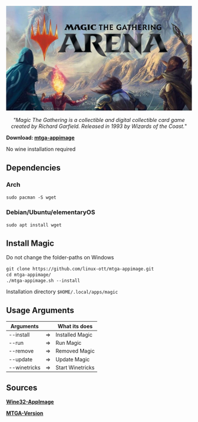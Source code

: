 
![GitHub Logo](data/magic_logo.jpg)

<p align="center"><i>"Magic The Gathering is a collectible and digital collectible card game created by Richard Garfield. Released in 1993 by Wizards of the Coast.</i>"
</p>


**Download: [mtga-appimage](https://github.com/linux-ott/mtga-appimage/releases/tag/mtga-appimage)**

No wine installation required

## Dependencies

### Arch
```
sudo pacman -S wget
```

### Debian/Ubuntu/elementaryOS
```
sudo apt install wget
```

## Install Magic

Do not change the folder-paths on Windows

```
git clone https://github.com/linux-ott/mtga-appimage.git
cd mtga-appimage/
./mtga-appimage.sh --install
```

Installation directory ```$HOME/.local/apps/magic```

## Usage Arguments

| Arguments       |    | What its does                                   |
|-----------------|----|-------------------------------------------------|
| --install       | => | Installed Magic                                 |
| --run           | => | Run Magic                                       |
| --remove        | => | Removed Magic                                   |
| --update        | => | Update Magic                                    |
| --winetricks    | => | Start Winetricks                                |

## Sources

**[Wine32-AppImage](https://github.com/sudo-give-me-coffee/wine32-deploy)**

**[MTGA-Version](https://mtgarena.downloads.wizards.com/Live/Windows32/version)**